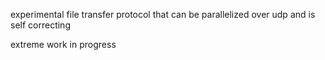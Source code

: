 experimental file transfer protocol that can be parallelized over udp and is self correcting

extreme work in progress
